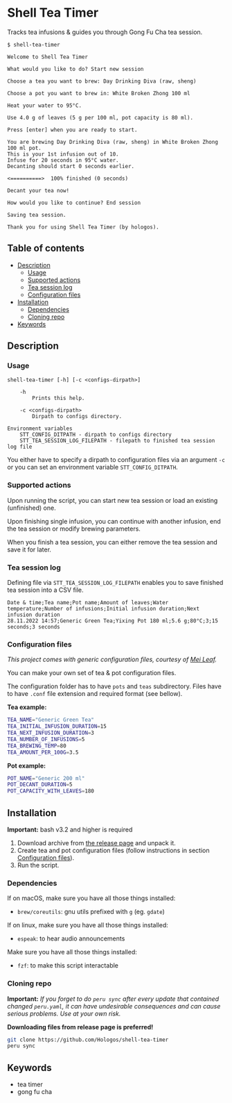 # Shell Tea Timer

Tracks tea infusions & guides you through Gong Fu Cha tea session.

```
$ shell-tea-timer

Welcome to Shell Tea Timer

What would you like to do? Start new session

Choose a tea you want to brew: Day Drinking Diva (raw, sheng)

Choose a pot you want to brew in: White Broken Zhong 100 ml

Heat your water to 95°C.

Use 4.0 g of leaves (5 g per 100 ml, pot capacity is 80 ml).

Press [enter] when you are ready to start.

You are brewing Day Drinking Diva (raw, sheng) in White Broken Zhong 100 ml pot.
This is your 1st infusion out of 10.
Infuse for 20 seconds in 95°C water.
Decanting should start 0 seconds earlier.

<==========>  100% finished (0 seconds)

Decant your tea now!

How would you like to continue? End session

Saving tea session.

Thank you for using Shell Tea Timer (by hologos).
```

## Table of contents

* [Description](#description)
    * [Usage](#usage)
    * [Supported actions](#supported-actions)
    * [Tea session log](#tea-session-log)
    * [Configuration files](#configuration-files)
* [Installation](#installation)
    * [Dependencies](#dependencies)
    * [Cloning repo](#cloning-repo)
* [Keywords](#keywords)

## Description

### Usage

```
shell-tea-timer [-h] [-c <configs-dirpath>]

    -h
        Prints this help.

    -c <configs-dirpath>
        Dirpath to configs directory.

Environment variables
    STT_CONFIG_DITPATH - dirpath to configs directory
    STT_TEA_SESSION_LOG_FILEPATH - filepath to finished tea session log file
```

You either have to specify a dirpath to configuration files via an argument `-c` or you can set an environment variable `STT_CONFIG_DITPATH`.

### Supported actions

Upon running the script, you can start new tea session or load an existing (unfinished) one.

Upon finishing single infusion, you can continue with another infusion, end the tea session or modify brewing parameters.

When you finish a tea session, you can either remove the tea session and save it for later.

### Tea session log

Defining file via `STT_TEA_SESSION_LOG_FILEPATH` enables you to save finished tea session into a CSV file.

```csv
Date & time;Tea name;Pot name;Amount of leaves;Water temperature;Number of infusions;Initial infusion duration;Next infusion duration
28.11.2022 14:57;Generic Green Tea;Yixing Pot 180 ml;5.6 g;80°C;3;15 seconds;3 seconds
```

### Configuration files

_This project comes with generic configuration files, courtesy of [Mei Leaf](https://meileaf.com)._

You can make your own set of tea & pot configuration files.

The configuration folder has to have `pots` and `teas` subdirectory. Files have to have `.conf` file extension and required format (see bellow).

**Tea example:**

```bash
TEA_NAME="Generic Green Tea"
TEA_INITIAL_INFUSION_DURATION=15
TEA_NEXT_INFUSION_DURATION=3
TEA_NUMBER_OF_INFUSIONS=5
TEA_BREWING_TEMP=80
TEA_AMOUNT_PER_100G=3.5
```

**Pot example:**

```bash
POT_NAME="Generic 200 ml"
POT_DECANT_DURATION=5
POT_CAPACITY_WITH_LEAVES=180
```

## Installation

**Important:** bash v3.2 and higher is required

1) Download archive from [the release page](https://github.com/Hologos/shell-tea-timer/releases) and unpack it.
2) Create tea and pot configuration files (follow instructions in section [Configuration files](#configuration-files)).
3) Run the script.

### Dependencies

If on macOS, make sure you have all those things installed:

- `brew/coreutils`: gnu utils prefixed with `g` (eg. `gdate`)

If on linux, make sure you have all those things installed:

- `espeak`: to hear audio announcements

Make sure you have all those things installed:

- `fzf`: to make this script interactable

### Cloning repo

**Important:** _If you forget to do `peru sync` after every update that contained changed `peru.yaml`, it can have undesirable consequences and can cause serious problems. Use at your own risk._

**Downloading files from release page is preferred!**

```bash
git clone https://github.com/Hologos/shell-tea-timer
peru sync
```

## Keywords

- tea timer
- gong fu cha
